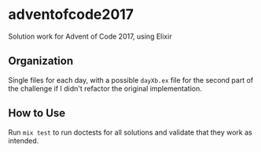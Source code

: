 # adventofcode2017

Solution work for Advent of Code 2017, using Elixir

## Organization

Single files for each day, with a possible `dayXb.ex` file for the second part of the challenge if I
didn't refactor the original implementation.

## How to Use

Run `mix test` to run doctests for all solutions and validate that they work as intended.
